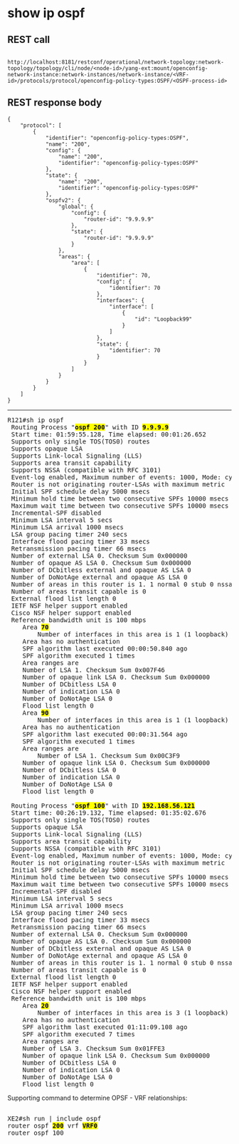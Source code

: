 # show ip ospf

## REST call

```

http://localhost:8181/restconf/operational/network-topology:network-topology/topology/cli/node/<node-id>/yang-ext:mount/openconfig-network-instance:network-instances/network-instance/<VRF-id>/protocols/protocol/openconfig-policy-types:OSPF/<OSPF-process-id>

```

## REST response body

```
{
    "protocol": [
        {
            "identifier": "openconfig-policy-types:OSPF",
            "name": "200",
            "config": {
                "name": "200",
                "identifier": "openconfig-policy-types:OSPF"
            },
            "state": {
                "name": "200",
                "identifier": "openconfig-policy-types:OSPF"
            },
            "ospfv2": {
                "global": {
                    "config": {
                        "router-id": "9.9.9.9"
                    },
                    "state": {
                        "router-id": "9.9.9.9"
                    }
                },
                "areas": {
                    "area": [
                        {
                            "identifier": 70,
                            "config": {
                                "identifier": 70
                            },
                            "interfaces": {
                                "interface": [
                                    {
                                        "id": "Loopback99"
                                    }
                                ]
                            },
                            "state": {
                                "identifier": 70
                            }
                        }
                    ]
                }
            }
        }
    ]
}

```


---

<pre>
R121#sh ip ospf
 Routing Process "<b><mark>ospf 200</b></mark>" with ID <b><mark>9.9.9.9</b></mark>
 Start time: 01:59:55.128, Time elapsed: 00:01:26.652
 Supports only single TOS(TOS0) routes
 Supports opaque LSA
 Supports Link-local Signaling (LLS)
 Supports area transit capability
 Supports NSSA (compatible with RFC 3101)
 Event-log enabled, Maximum number of events: 1000, Mode: cyclic
 Router is not originating router-LSAs with maximum metric
 Initial SPF schedule delay 5000 msecs
 Minimum hold time between two consecutive SPFs 10000 msecs
 Maximum wait time between two consecutive SPFs 10000 msecs
 Incremental-SPF disabled
 Minimum LSA interval 5 secs
 Minimum LSA arrival 1000 msecs
 LSA group pacing timer 240 secs
 Interface flood pacing timer 33 msecs
 Retransmission pacing timer 66 msecs
 Number of external LSA 0. Checksum Sum 0x000000
 Number of opaque AS LSA 0. Checksum Sum 0x000000
 Number of DCbitless external and opaque AS LSA 0
 Number of DoNotAge external and opaque AS LSA 0
 Number of areas in this router is 1. 1 normal 0 stub 0 nssa
 Number of areas transit capable is 0
 External flood list length 0
 IETF NSF helper support enabled
 Cisco NSF helper support enabled
 Reference bandwidth unit is 100 mbps
    Area <b><mark>70</b></mark>
        Number of interfaces in this area is 1 (1 loopback)
	Area has no authentication
	SPF algorithm last executed 00:00:50.840 ago
	SPF algorithm executed 1 times
	Area ranges are
	Number of LSA 1. Checksum Sum 0x007F46
	Number of opaque link LSA 0. Checksum Sum 0x000000
	Number of DCbitless LSA 0
	Number of indication LSA 0
	Number of DoNotAge LSA 0
	Flood list length 0
    Area <b><mark>90</b></mark>
        Number of interfaces in this area is 1 (1 loopback)
	Area has no authentication
	SPF algorithm last executed 00:00:31.564 ago
	SPF algorithm executed 1 times
	Area ranges are
        Number of LSA 1. Checksum Sum 0x00C3F9
	Number of opaque link LSA 0. Checksum Sum 0x000000
	Number of DCbitless LSA 0
	Number of indication LSA 0
	Number of DoNotAge LSA 0
	Flood list length 0
	
 Routing Process "<b><mark>ospf 100</b></mark>" with ID <b><mark>192.168.56.121</b></mark>
 Start time: 00:26:19.132, Time elapsed: 01:35:02.676
 Supports only single TOS(TOS0) routes
 Supports opaque LSA
 Supports Link-local Signaling (LLS)
 Supports area transit capability
 Supports NSSA (compatible with RFC 3101)
 Event-log enabled, Maximum number of events: 1000, Mode: cyclic
 Router is not originating router-LSAs with maximum metric
 Initial SPF schedule delay 5000 msecs
 Minimum hold time between two consecutive SPFs 10000 msecs
 Maximum wait time between two consecutive SPFs 10000 msecs
 Incremental-SPF disabled
 Minimum LSA interval 5 secs
 Minimum LSA arrival 1000 msecs
 LSA group pacing timer 240 secs
 Interface flood pacing timer 33 msecs
 Retransmission pacing timer 66 msecs
 Number of external LSA 0. Checksum Sum 0x000000
 Number of opaque AS LSA 0. Checksum Sum 0x000000
 Number of DCbitless external and opaque AS LSA 0
 Number of DoNotAge external and opaque AS LSA 0
 Number of areas in this router is 1. 1 normal 0 stub 0 nssa
 Number of areas transit capable is 0
 External flood list length 0
 IETF NSF helper support enabled
 Cisco NSF helper support enabled
 Reference bandwidth unit is 100 mbps
    Area <b><mark>20</b></mark>
        Number of interfaces in this area is 3 (1 loopback)
	Area has no authentication
	SPF algorithm last executed 01:11:09.108 ago
	SPF algorithm executed 7 times
	Area ranges are
	Number of LSA 3. Checksum Sum 0x01FFE3
	Number of opaque link LSA 0. Checksum Sum 0x000000
	Number of DCbitless LSA 0
	Number of indication LSA 0
	Number of DoNotAge LSA 0
	Flood list length 0
</pre>

Supporting command to determine OPSF - VRF relationships:
<pre>

XE2#sh run | include ospf
router ospf <b><mark>200</b></mark> vrf <b><mark>VRF0</b></mark>
router ospf 100
</pre>

